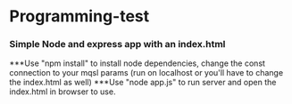 # Programming-test
### Simple Node and express app with an index.html
***Use "npm install" to install node dependencies, change the const connection to your mqsl params (run on localhost or you'll have to change the index.html as well)
***Use "node app.js" to run server and open the index.html in browser to use.

